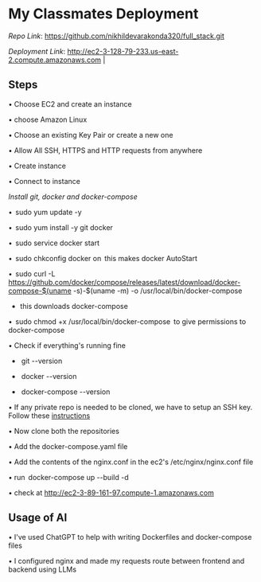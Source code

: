 # My Classmates Deployment



*Repo Link*: https://github.com/nikhildevarakonda320/full_stack.git

*Deployment Link*: http://ec2-3-128-79-233.us-east-2.compute.amazonaws.com
|




## Steps



•⁠  ⁠Choose EC2 and create an instance

•⁠  ⁠choose Amazon Linux

•⁠  ⁠Choose an existing Key Pair or create a new one

•⁠  ⁠Allow All SSH, HTTPS and HTTP requests from anywhere

•⁠  ⁠Create instance

•⁠  ⁠Connect to instance

  *Install git, docker and docker-compose*

•⁠  ⁠⁠ sudo yum update -y ⁠

•⁠  ⁠⁠ sudo yum install -y git docker ⁠

•⁠  ⁠⁠ sudo service docker start ⁠

•⁠  ⁠⁠ sudo chkconfig docker on ⁠ this makes docker AutoStart

•⁠  ⁠⁠ sudo curl -L https://github.com/docker/compose/releases/latest/download/docker-compose-$(uname -s)-$(uname -m) -o /usr/local/bin/docker-compose ⁠

  - this downloads docker-compose

•⁠  ⁠⁠ sudo chmod +x /usr/local/bin/docker-compose ⁠ to give permissions to docker-compose

•⁠  ⁠Check if everything's running fine



  - ⁠ git --version ⁠

  - ⁠ docker --version ⁠

  - ⁠ docker-compose --version ⁠



•⁠  ⁠If any private repo is needed to be cloned, we have to setup an SSH key. Follow these [instructions](https://docs.github.com/en/authentication/connecting-to-github-with-ssh/generating-a-new-ssh-key-and-adding-it-to-the-ssh-agent?platform=Linux)



•⁠  ⁠Now clone both the repositories

•⁠  ⁠Add the docker-compose.yaml file

•⁠  ⁠Add the contents of the nginx.conf in the ec2's /etc/nginx/nginx.conf file

•⁠  ⁠run ⁠ docker-compose up --build -d ⁠



•⁠  ⁠check at http://ec2-3-89-161-97.compute-1.amazonaws.com



## Usage of AI



•⁠  ⁠I've used ChatGPT to help with writing Dockerfiles and docker-compose files

•⁠  ⁠I configured nginx and made my requests route between frontend and backend using LLMs